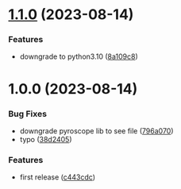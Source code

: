 # [1.1.0](https://github.com/thibaultserti/fastapi-profiling-example/compare/v1.0.0...v1.1.0) (2023-08-14)


### Features

* downgrade to python3.10 ([8a109c8](https://github.com/thibaultserti/fastapi-profiling-example/commit/8a109c84c65928680defd81924b851730ec12e3a))

# 1.0.0 (2023-08-14)


### Bug Fixes

* downgrade pyroscope lib to see file ([796a070](https://github.com/thibaultserti/fastapi-profiling-example/commit/796a070588932e9c086730ca5e7de105762f4b7c))
* typo ([38d2405](https://github.com/thibaultserti/fastapi-profiling-example/commit/38d2405bb885dbce8a9645162e5541f7fa839d6f))


### Features

* first release ([c443cdc](https://github.com/thibaultserti/fastapi-profiling-example/commit/c443cdc27d31d6e80afe6069856b283cbf49365a))
